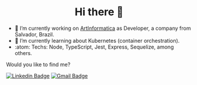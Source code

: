 <h1 align="center">
  Hi there 👋
</h1>

- 🔭 I’m currently working on [ArtInformatica](https://www.crmvendamais.com/) as Developer, a company from Salvador, Brazil.
- 🌱 I’m currently learning about Kubernetes (container orchestration).
- :atom: Techs: Node, TypeScript, Jest, Express, Sequelize, among others.

Would you like to find me?

[![Linkedin Badge](https://img.shields.io/badge/-LinkedIn-blue?style=flat-square&logo=Linkedin&logoColor=white&link=https://www.linkedin.com/in/diegoscosta/)](https://www.linkedin.com/in/claudiuri/)
[![Gmail Badge](https://img.shields.io/badge/-Gmail-c14438?style=flat-square&logo=Gmail&logoColor=white&link=mailto:claudio.y07@gmail.com)](mailto:claudio.y07@gmail.com)
